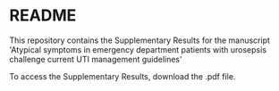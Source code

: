 # README
This repository contains the Supplementary Results for the manuscript 'Atypical symptoms in emergency department patients with urosepsis challenge current UTI management guidelines'

To access the Supplementary Results, download the .pdf file.

